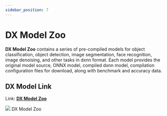 ```yaml
---
sidebar_position: 7
---
```


# DX Model Zoo

**DX Model Zoo** contains a series of pre-compiled models for object classification, object detection, image segmentation, face recognition, image denoising, and other tasks in dxnn format.
Each model provides the original model source, ONNX model, compiled dxnn model, compilation configuration files for download, along with benchmark and accuracy data.

## DX Model Link

Link: [**DX Model Zoo**](https://developer.deepx.ai/wp-content/modelzoo/model_zoo_fin.html)

<div style={{textAlign: 'center'}}>
   <img src="/en/img/aicore-dx-m1/dx-model-zoo.webp"/>
  DX Model Zoo
</div>
